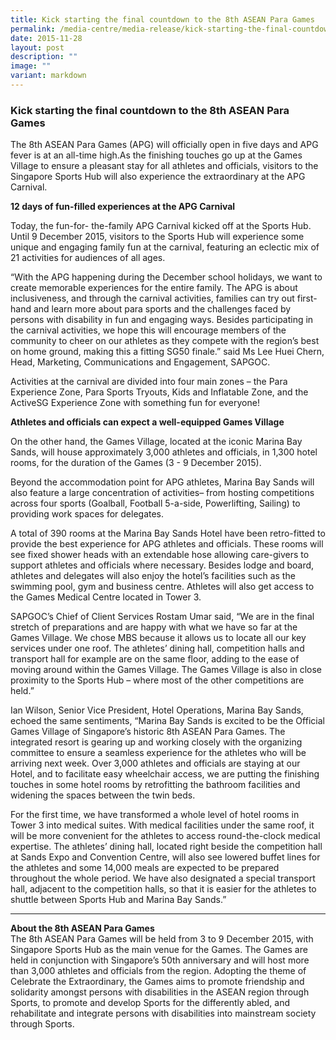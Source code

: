 ```yaml
---
title: Kick starting the final countdown to the 8th ASEAN Para Games
permalink: /media-centre/media-release/kick-starting-the-final-countdown-to-the-8th-asean-para-games/
date: 2015-11-28
layout: post
description: ""
image: ""
variant: markdown
---
```

### **Kick starting the final countdown to the 8th ASEAN Para Games**

The 8th ASEAN Para Games (APG) will officially open in five days and APG fever is at an all-time high.As the finishing touches go up at the Games Village to ensure a pleasant stay for all athletes and officials, visitors to the Singapore Sports Hub will also experience the extraordinary at the APG Carnival.

**12 days of fun-filled experiences at the APG Carnival**

Today, the fun-for- the-family APG Carnival kicked off at the Sports Hub. Until 9 December 2015, visitors to the Sports Hub will experience some unique and engaging family fun at the carnival, featuring an eclectic mix of 21 activities for audiences of all ages.

“With the APG happening during the December school holidays, we want to create memorable experiences for the entire family. The APG is about inclusiveness, and through the carnival activities, families can try out first-hand and learn more about para sports and the challenges faced by persons with disability in fun and engaging ways. Besides participating in the carnival activities, we hope this will encourage members of the community to cheer on our athletes as they compete with the region’s best on home ground, making this a fitting SG50 finale.” said Ms Lee Huei Chern, Head, Marketing, Communications and Engagement, SAPGOC.

Activities at the carnival are divided into four main zones – the Para Experience Zone, Para Sports Tryouts, Kids and Inflatable Zone, and the ActiveSG Experience Zone with something fun for everyone!

**Athletes and officials can expect a well-equipped Games Village**

On the other hand, the Games Village, located at the iconic Marina Bay Sands, will house approximately 3,000 athletes and officials, in 1,300 hotel rooms, for the duration of the Games (3 - 9 December 2015).

Beyond the accommodation point for APG athletes, Marina Bay Sands will also feature a large concentration of activities– from hosting competitions across four sports (Goalball, Football 5-a-side, Powerlifting, Sailing) to providing work spaces for delegates.

A total of 390 rooms at the Marina Bay Sands Hotel have been retro-fitted to provide the best experience for APG athletes and officials. These rooms will see fixed shower heads with an extendable hose allowing care-givers to support athletes and officials where necessary. Besides lodge and board, athletes and delegates will also enjoy the hotel’s facilities such as the swimming pool, gym and business centre. Athletes will also get access to the Games Medical Centre located in Tower 3.

SAPGOC’s Chief of Client Services Rostam Umar said, “We are in the final stretch of preparations and are happy with what we have so far at the Games Village. We chose MBS because it allows us to locate all our key services under one roof. The athletes’ dining hall, competition halls and transport hall for example are on the same floor, adding to the ease of moving around within the Games Village. The Games Village is also in close proximity to the Sports Hub – where most of the other competitions are held.” 

Ian Wilson, Senior Vice President, Hotel Operations, Marina Bay Sands, echoed the same sentiments, “Marina Bay Sands is excited to be the Official Games Village of Singapore’s historic 8th ASEAN Para Games. The integrated resort is gearing up and working closely with the organizing committee to ensure a seamless experience for the athletes who will be arriving next week. Over 3,000 athletes and officials are staying at our Hotel, and to facilitate easy wheelchair access, we are putting the finishing touches in some hotel rooms by retrofitting the bathroom facilities and widening the spaces between the twin beds.

For the first time, we have transformed a whole level of hotel rooms in Tower 3 into medical suites. With medical facilities under the same roof, it will be more convenient for the athletes to access round-the-clock medical expertise. The athletes’ dining hall, located right beside the competition hall at Sands Expo and Convention Centre, will also see lowered buffet lines for the athletes and some 14,000 meals are expected to be prepared throughout the whole period. We have also designated a special transport hall, adjacent to the competition halls, so that it is easier for the athletes to shuttle between Sports Hub and Marina Bay Sands.” 

---

**About the 8th ASEAN Para Games**<br>
The 8th ASEAN Para Games will be held from 3 to 9 December 2015, with Singapore Sports Hub as the main venue for the Games. The Games are held in conjunction with Singapore’s 50th anniversary and will host more than 3,000 athletes and officials from the region. Adopting the theme of Celebrate the Extraordinary, the Games aims to promote friendship and solidarity amongst persons with disabilities in the ASEAN region through Sports, to promote and develop Sports for the differently abled, and rehabilitate and integrate persons with disabilities into mainstream society through Sports.
